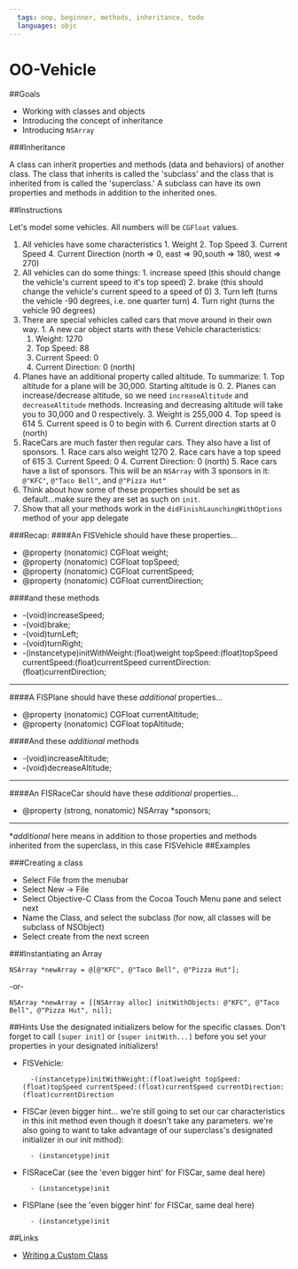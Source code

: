 ```yaml
---
  tags: oop, beginner, methods, inheritance, todo
  languages: objc
---
```


OO-Vehicle
======

##Goals

- Working with classes and objects
- Introducing the concept of inheritance
- Introducing `NSArray`

###Inheritance

A class can inherit properties and methods (data and behaviors) of another class. The class that inherits is called the 'subclass' and the class that is inherited from is called the 'superclass.' A subclass can have its own properties and methods in addition to the inherited ones.


##Instructions

Let's model some vehicles. All numbers will be ```CGFloat``` values.

  1. All vehicles have some characteristics
    1. Weight
    2. Top Speed
    3. Current Speed
    4. Current Direction (north => 0, east => 90,south => 180, west => 270)
  2. All vehicles can do some things:
    1. increase speed (this should change the vehicle's current speed to it's top speed)
    2. brake (this should change the vehicle's current speed to a speed of 0)
    3. Turn left (turns the vehicle -90 degrees, i.e. one quarter turn)
    4. Turn right (turns the vehicle 90 degrees)
  3. There are special vehicles called cars that move around in their own way.
    1. A new car object starts with these Vehicle characteristics:
      1. Weight: 1270
      2. Top Speed: 88
      3. Current Speed: 0
      4. Current Direction: 0 (north)
  4. Planes have an additional property called altitude. To summarize:
    1. Top altitude for a plane will be 30,000. Starting altitude is 0.
    2. Planes can increase/decrease altitude, so we need `increaseAltitude` and `decreaseAltitude` methods. Increasing and decreasing altitude will take you to 30,000 and 0 respectively.
    3. Weight is 255,000
    4. Top speed is 614
    5. Current speed is 0 to begin with
    6. Current direction starts at 0 (north)
  5. RaceCars are much faster then regular cars. They also have a list of sponsors.
    1. Race cars also weight 1270
    2. Race cars have a top speed of 615
    3. Current Speed: 0
    4. Current Direction: 0 (north)
    5. Race cars have a list of sponsors. This will be an `NSArray` with 3 sponsors in it: `@"KFC"`, `@"Taco Bell"`, and `@"Pizza Hut"`
  6. Think about how some of these properties should be set as default...make sure they are set as such on `init`.
  7. Show that all your methods work in the `didFinishLaunchingWithOptions` method of your app delegate

###Recap:
####An FISVehicle should have these properties...
+ @property (nonatomic) CGFloat weight;
+ @property (nonatomic) CGFloat topSpeed;
+ @property (nonatomic) CGFloat currentSpeed;
+ @property (nonatomic) CGFloat currentDirection;

####and these methods
+ -(void)increaseSpeed;
+ -(void)brake;
+ -(void)turnLeft;
+ -(void)turnRight;
+ -(instancetype)initWithWeight:(float)weight topSpeed:(float)topSpeed
  currentSpeed:(float)currentSpeed currentDirection:(float)currentDirection;

---
####A FISPlane should have these *additional* properties...
- @property (nonatomic) CGFloat currentAltitude;
- @property (nonatomic) CGFloat topAltitude;

####And these *additional* methods
- -(void)increaseAltitude;
- -(void)decreaseAltitude;

---
####An FISRaceCar should have these *additional* properties...
- @property (strong, nonatomic) NSArray *sponsors;

---

**additional* here means in addition to those properties and methods inherited from the superclass, in this case FISVehicle
##Examples

###Creating a class

- Select File from the menubar
- Select New -> File
- Select Objective-C Class from the Cocoa Touch Menu pane and select next
- Name the Class, and select the subclass (for now, all classes will be subclass of NSObject)
- Select create from the next screen

###Instantiating an Array

```objc
NSArray *newArray = @[@"KFC", @"Taco Bell", @"Pizza Hut"];
```
-or-

```objc
NSArray *newArray = [[NSArray alloc] initWithObjects: @"KFC", @"Taco Bell", @"Pizza Hut", nil];
```
##Hints
Use the designated initializers below for the specific classes. Don't forget to
call `[super init]` or `[super initWith...]` before you set your properties 
in your designated initializers!

- FISVehicle:

    ```objc
      -(instancetype)initWithWeight:(float)weight topSpeed:(float)topSpeed currentSpeed:(float)currentSpeed currentDirection:(float)currentDirection
    ```
- FISCar (even bigger hint... we're still going to set our car characteristics
  in this init method even though it doesn't take any parameters. we're also
  going to want to take advantage of our superclass's designated initializer in
  our init mithod):

    ```objc
      - (instancetype)init
    ```
- FISRaceCar (see the 'even bigger hint' for FISCar, same deal here)

    ```objc
      - (instancetype)init
    ```
- FISPlane (see the 'even bigger hint' for FISCar, same deal here)

    ```objc
      - (instancetype)init
    ```


    

##Links

- [Writing a Custom Class](https://developer.apple.com/library/ios/referencelibrary/GettingStarted/RoadMapiOS/WritingaCustomClass.html)
